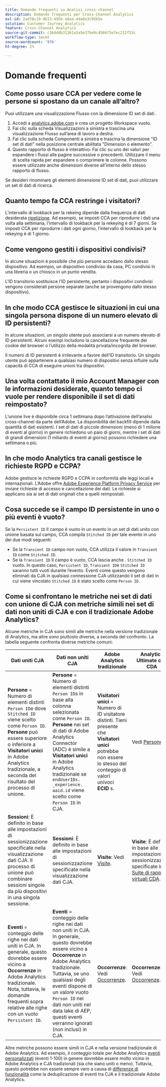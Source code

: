 ```yaml
---
title: Domande frequenti su Analisi cross-channel
description: Domande frequenti per Cross-Channel Analytics
exl-id: 2ad78c19-4b13-495b-a0aa-44e0a3c95b5e
solution: Customer Journey Analytics
feature: Cross-Channel Analytics
source-git-commit: c36dddb31261a3a5e37be9c4566f5e7ec212f53c
workflow-type: tm+mt
source-wordcount: '976'
ht-degree: 1%

---
```


# Domande frequenti

## Come posso usare CCA per vedere come le persone si spostano da un canale all’altro?

Puoi utilizzare una visualizzazione Flusso con la dimensione ID set di dati .

1. Accedi a [analytics.adobe.com](https://analytics.adobe.com) e crea un progetto Workspace vuoto.
2. Fai clic sulla scheda Visualizzazioni a sinistra e trascina una visualizzazione Flusso sull’area di lavoro a destra.
3. Fai clic sulla scheda Componenti a sinistra e trascina la dimensione &quot;ID set di dati&quot; nella posizione centrale abilitata &quot;Dimension o elemento&quot;.
4. Questo rapporto di flusso è interattivo. Fai clic su uno dei valori per espandere i flussi alle pagine successive o precedenti. Utilizzare il menu di scelta rapida per espandere o comprimere le colonne. Possono essere utilizzate anche dimensioni diverse all’interno dello stesso rapporto di flusso.

Se desideri rinominare gli elementi dimensione ID set di dati, puoi utilizzare un set di dati di ricerca.

## Quanto tempo fa CCA restringe i visitatori?

L’intervallo di lookback per la rekeing dipende dalla frequenza di dati desiderata [ripetizione](replay.md). Ad esempio, se imposti CCA per riprodurre i dati una volta alla settimana, l’intervallo di lookback per la rekeying è di 7 giorni. Se imposti CCA per riprodurre i dati ogni giorno, l’intervallo di lookback per la rekeying è di 1 giorno.

## Come vengono gestiti i dispositivi condivisi?

In alcune situazioni è possibile che più persone accedano dallo stesso dispositivo. Ad esempio, un dispositivo condiviso da casa, PC condivisi in una libreria o un chiosco in un punto vendita.

L&#39;ID transitorio sostituisce l&#39;ID persistente, pertanto i dispositivi condivisi vengono considerati persone separate (anche se provengono dallo stesso dispositivo).

## In che modo CCA gestisce le situazioni in cui una singola persona dispone di un numero elevato di ID persistenti?

In alcune situazioni, un singolo utente può associarsi a un numero elevato di ID persistenti. Alcuni esempi includono la cancellazione frequente dei cookie del browser o l’utilizzo della modalità privata/incognita del browser.

Il numero di ID persistenti è irrilevante a favore dell’ID transitorio. Un singolo utente può appartenere a qualsiasi numero di dispositivi senza influire sulla capacità di CCA di eseguire unioni tra dispositivi.

## Una volta contattato il mio Account Manager con le informazioni desiderate, quanto tempo ci vuole per rendere disponibile il set di dati reimpostato?

L’unione live è disponibile circa 1 settimana dopo l’attivazione dell’analisi cross-channel da parte dell’Adobe. La disponibilità del backfill dipende dalla quantità di dati esistenti. I set di dati di piccole dimensioni (meno di 1 milione di eventi al giorno) in genere richiedono un paio di giorni, mentre i set di dati di grandi dimensioni (1 miliardo di eventi al giorno) possono richiedere una settimana o più.

## In che modo Analytics tra canali gestisce le richieste RGPD e CCPA?

Adobe gestisce le richieste RGPD e CCPA in conformità alle leggi locali e internazionali. L’Adobe offre [Adobe Experience Platform Privacy Service](https://experienceleague.adobe.com/docs/experience-platform/privacy/home.html?lang=it) per inviare richieste di accesso e cancellazione dei dati. Le richieste si applicano sia ai set di dati originali che a quelli reimpostati.

## Cosa succede se il campo ID persistente in uno o più eventi è vuoto?

Se la `Persistent ID` Il campo è vuoto in un evento in un set di dati unito con unione basata sul campo, CCA compila `Stitched ID` per tale evento in uno dei due modi seguenti:
* Se la `Transient ID` campo non vuoto, CCA utilizza il valore in `Transient ID` come `Stitched ID`.
* Se la `Transient ID` Il campo è vuoto, CCA lascia anche . `Stitched ID` vuoto. In questo caso, `Persistent ID`, `Transient ID`e `Stitched ID` saranno tutti vuoti durante l’evento. Eventi come questo vengono eliminati da CJA in qualsiasi connessione CJA utilizzando il set di dati in cui viene vincolato `Stitched ID` è stato scelto come `Person ID`.

## Come si confrontano le metriche nei set di dati con unione di CJA con metriche simili nei set di dati non uniti di CJA e con il tradizionale Adobe Analytics?

Alcune metriche in CJA sono simili alle metriche nella versione tradizionale di Analytics, ma altre sono piuttosto diverse, a seconda del confronto. La tabella seguente confronta diverse metriche comuni:

| **Dati uniti CJA** | **Dati non uniti CJA** | **Adobe Analytics tradizionale** | **Analytics Ultimate con CDA** |
| ----- | ----- | ----- | ----- |
| **Persone** = Numero di elementi distinti `Person ID`e dove `Stitched ID` viene scelto come `Person ID`. **Persone** può essere superiore o inferiore a **Visitatori unici** in Adobe Analytics tradizionale, a seconda del risultato del processo di unione. | **Persone** = Numero di elementi distinti `Person ID`s in base alla colonna selezionata come `Person ID`. **Persone** nei set di dati di Adobe Analytics Connector (ADC) è simile a **Visitatori unici** in Adobe Analytics tradizionale se `endUserIDs. _experience. aaid.id` viene scelto come `Person ID` in CJA. | **Visitatori unici** = Numero di ID visitatore distinti. Tieni presente che **Visitatori unici** potrebbe non essere lo stesso del conteggio di valori univoci **ECID** s. | Vedi [Persone](https://experienceleague.adobe.com/docs/analytics/components/metrics/people.html?lang=en). |
| **Sessioni**: È definito in base alle impostazioni di sessionizzazione specificate nella visualizzazione dati CJA. Il processo di unione può combinare sessioni singole da più dispositivi in una singola sessione. | **Sessioni**: È definito in base alle impostazioni di sessionizzazione specificate nella visualizzazione dati CJA. | **Visite**: Vedi [Visite](https://experienceleague.adobe.com/docs/analytics/components/metrics/visits.html?lang=en). | **Visite**: È definito in base alle impostazioni di sessionizzazione specificate in [Suite di rapporti virtuali CDA](https://experienceleague.adobe.com/docs/analytics/components/cda/setup.html?lang=en). |
| **Eventi** = conteggio delle righe nei dati uniti in CJA. In generale, questo dovrebbe essere vicino a **Occorrenze** in Adobe Analytics tradizionale. Nota, tuttavia, le domande frequenti sopra relative alle righe con un vuoto `Persistent ID`. | **Eventi** = conteggio delle righe nei dati non uniti in CJA. In generale, questo dovrebbe essere vicino a **Occorrenze** in Adobe Analytics tradizionale. Tuttavia, se uno qualsiasi degli eventi dispone di un valore vuoto `Person ID` nei dati non uniti nel data lake di AEP, questi eventi verranno ignorati (non inclusi) in CJA. | **Occorrenze**: Vedi [Occorrenze](https://experienceleague.adobe.com/docs/analytics/components/metrics/occurrences.html?lang=en). | **Occorrenze**: Vedi [Occorrenze](https://experienceleague.adobe.com/docs/analytics/components/metrics/occurrences.html?lang=en). |

Altre metriche possono essere simili in CJA e nella versione tradizionale di Adobe Analytics. Ad esempio, il conteggio totale per Adobe Analytics [eventi personalizzati](https://experienceleague.adobe.com/docs/analytics/components/metrics/custom-events.html?lang=en) (eventi 1-100) in genere dovrebbe essere molto vicino in Adobe Analytics e CJA tradizionali (sia che siano uniti o meno). Tuttavia, questo potrebbe non essere sempre vero a causa di [differenze di funzionalità](https://experienceleague.adobe.com/docs/analytics-platform/using/cja-overview/cja-aa.html?lang=en)  come la deduplicazione di eventi tra CJA e il tradizionale Adobe Analytics.
